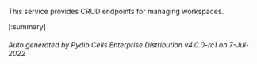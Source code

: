 






This service provides CRUD endpoints for managing workspaces.

[:summary]

###### Auto generated by Pydio Cells Enterprise Distribution v4.0.0-rc1 on 7-Jul-2022
